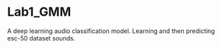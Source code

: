 # Lab1_GMM

A deep learning audio classification model. Learning and then predicting esc-50 dataset sounds.
